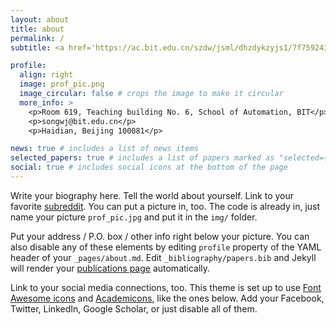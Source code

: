 ```yaml
---
layout: about
title: about
permalink: /
subtitle: <a href='https://ac.bit.edu.cn/szdw/jsml/dhzdykzyjs1/7f7592439afd4af88117ad92d2351a75.htm'>ININ-WJ Group, School of Automation, Beijing Institute of Technology</a>.

profile:
  align: right
  image: prof_pic.png
  image_circular: false # crops the image to make it circular
  more_info: >
    <p>Room 619, Teaching building No. 6, School of Automation, BIT</p>
    <p>songwj@bit.edu.cn</p>
    <p>Haidian, Beijing 100081</p>

news: true # includes a list of news items
selected_papers: true # includes a list of papers marked as "selected={true}"
social: true # includes social icons at the bottom of the page
---
```


Write your biography here. Tell the world about yourself. Link to your favorite [subreddit](http://reddit.com). You can put a picture in, too. The code is already in, just name your picture `prof_pic.jpg` and put it in the `img/` folder.

Put your address / P.O. box / other info right below your picture. You can also disable any of these elements by editing `profile` property of the YAML header of your `_pages/about.md`. Edit `_bibliography/papers.bib` and Jekyll will render your [publications page](/al-folio/publications/) automatically.

Link to your social media connections, too. This theme is set up to use [Font Awesome icons](https://fontawesome.com/) and [Academicons](https://jpswalsh.github.io/academicons/), like the ones below. Add your Facebook, Twitter, LinkedIn, Google Scholar, or just disable all of them.
